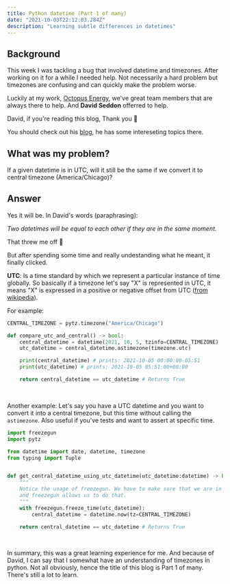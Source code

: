 ```yaml
---
title: Python datetime (Part 1 of many)
date: "2021-10-03T22:12:03.284Z"
description: "Learning subtle differences in datetimes"
---
```


## Background

This week I was tackling a bug that involved datetime and timezones. After working on it for a while I needed help. Not necessarily a hard problem but timezones are confusing and can quickly make the problem worse.

Luckily at my work, [Octopus Energy](https://www.octopusenergy.com), we've great team members that are always there to help. And **David Seddon** offerred to help.

David, if you're reading this blog, Thank you 🙏

You should check out his [blog](https://seddonym.me/), he has some intereseting topics there.

## What was my problem?

If a given datetime is in UTC, will it still be the same if we convert it to central timezone (America/Chicago)?

## Answer

Yes it will be. In David's words (paraphrasing):

_Two datetimes will be equal to each other if they are in the same moment._

That threw me off 🤯

But after spending some time and really undestanding what he meant, it finally clicked.

**UTC**: Is a time standard by which we represent a particular instance of time globally. So basically if a timezone let's say "X" is represented in UTC, it means "X" is expressed in a positive or negative offset from UTC ([from wikipedia](https://en.wikipedia.org/wiki/Coordinated_Universal_Time)).

For example:

```python
CENTRAL_TIMEZONE = pytz.timezone("America/Chicago")

def compare_utc_and_central() -> bool:
    central_datetime = datetime(2021, 10, 5, tzinfo=CENTRAL_TIMEZONE)
    utc_datetime = central_datetime.astimezone(timezone.utc)

    print(central_datetime) # prints: 2021-10-05 00:00:00-05:51
    print(utc_datetime) # prints: 2021-10-05 05:51:00+00:00

    return central_datetime == utc_datetime # Returns True
```

<br/>

Another example: Let's say you have a UTC datetime and you want to convert it into a central timezone, but this time without calling the `astimezone`. Also useful if you've tests and want to
assert at specific time.

```python
import freezegun
import pytz

from datetime import date, datetime, timezone
from typing import Tuple


def get_central_datetime_using_utc_datetime(utc_datetime:datetime) -> bool:
    """
    Notice the usage of freezegun. We have to make sure that we are in the same moment
    and freezegun allows us to do that.
    """
    with freezegun.freeze_time(utc_datetime):
        central_datetime = datetime.now(tz=CENTRAL_TIMEZONE)

    return central_datetime == utc_datetime # Returns True
```

<br/>

In summary, this was a great learning experience for me. And because of David, I can say that I somewhat have an understanding of timezones in python. Not all obviously, hence the title of this blog is Part 1 of many. There's still a lot to learn.

<br/>
